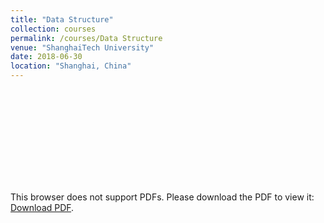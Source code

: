 ```yaml
---
title: "Data Structure"
collection: courses
permalink: /courses/Data Structure
venue: "ShanghaiTech University"
date: 2018-06-30
location: "Shanghai, China"
---
```


<object data="http://haominstone.com/DSproj.pdf" type="application/pdf" width="700px" height="700px">
    <embed src="http://haominstone.com/DSproj.pdf">
        <p>This browser does not support PDFs. Please download the PDF to view it: <a href="http://haominstone.com/DSproj.pdf">Download PDF</a>.</p>
    </embed>
</object>